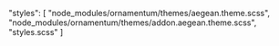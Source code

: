 "styles": [
  "node_modules/ornamentum/themes/aegean.theme.scss",
  "node_modules/ornamentum/themes/addon.aegean.theme.scss",
  "styles.scss"
]
